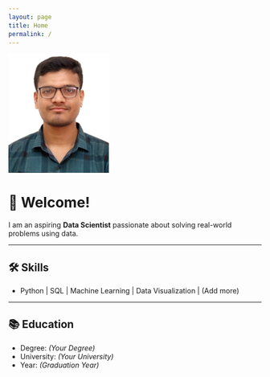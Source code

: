 ```yaml
---
layout: page
title: Home
permalink: /
---
```


<img src="pranto.png" alt="Ehsanul Bashar Pranto" width="200"/>

# 👋 Welcome!

I am an aspiring **Data Scientist** passionate about solving real-world problems using data.

---

## 🛠️ Skills
- Python | SQL | Machine Learning | Data Visualization | (Add more)

---

## 📚 Education
- Degree: *(Your Degree)*
- University: *(Your University)*
- Year: *(Graduation Year)*
